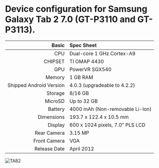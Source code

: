 Device configuration for Samsung Galaxy Tab 2 7.0 (GT-P3110 and GT-P3113).
=====================================

Basic   | Spec Sheet
-------:|:-------------------------
CPU     | Dual-core 1 GHz Cortex-A9
CHIPSET | TI OMAP 4430
GPU     | PowerVR SGX540
Memory  | 1 GB RAM
Shipped Android Version | 4.0.3 (upgradeable to 4.2.2)
Storage | 8/16 GB
MicroSD | Up to 32 GB
Battery | 4000 mAh (Non-removable Li-Ion)
Dimensions | 193.7 x 122.4 x 10.5 mm
Display | 600 x 1024 pixels, 7.0" PLS LCD
Rear Camera  | 3.15 MP
Front Camera | VGA
Release Date | April 2012

![TAB2](http://cdn2.gsmarena.com/vv/pics/samsung/samsung-galaxy-tab-2-1.jpg "TAB2")
